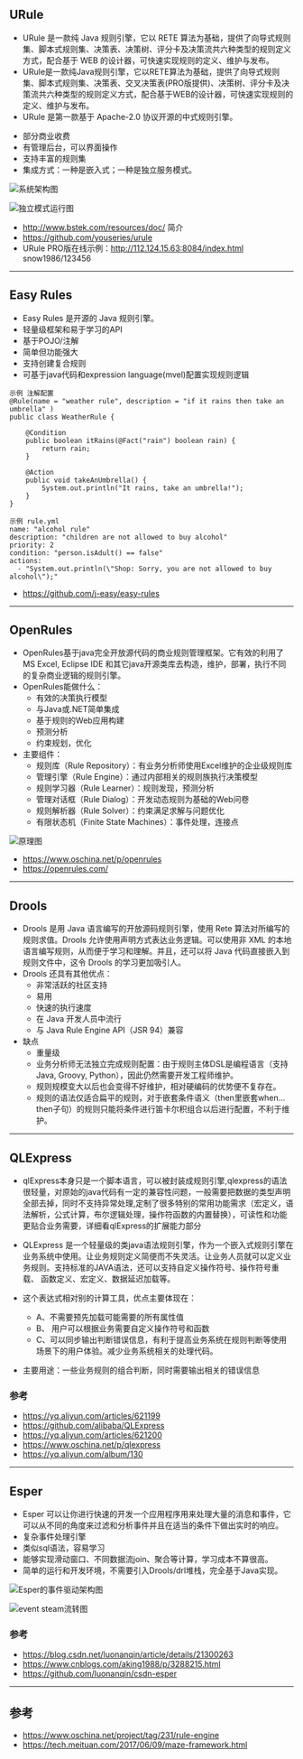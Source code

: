 ﻿## URule
- URule 是一款纯 Java 规则引擎，它以 RETE 算法为基础，提供了向导式规则集、脚本式规则集、决策表、决策树、评分卡及决策流共六种类型的规则定义方式，配合基于 WEB 的设计器，可快速实现规则的定义、维护与发布。
- URule是一款纯Java规则引擎，它以RETE算法为基础，提供了向导式规则集、脚本式规则集、决策表、交叉决策表(PRO版提供)、决策树、评分卡及决策流共六种类型的规则定义方式，配合基于WEB的设计器，可快速实现规则的定义、维护与发布。
- URule 是第一款基于 Apache-2.0 协议开源的中式规则引擎。


+ 部分商业收费
+ 有管理后台，可以界面操作
+ 支持丰富的规则集
+ 集成方式：一种是嵌入式；一种是独立服务模式。

![系统架构图](./img/urule-pro-architecture.png '系统架构图')

![](./img/server-client.png '独立模式运行图')

- http://www.bstek.com/resources/doc/ 简介 
- https://github.com/youseries/urule
- URule PRO版在线示例：http://112.124.15.63:8084/index.html  snow1986/123456

---

## Easy Rules

- Easy Rules 是开源的 Java 规则引擎。
- 轻量级框架和易于学习的API
- 基于POJO/注解
- 简单但功能强大
- 支持创建复合规则
- 可基于java代码和expression language(mvel)配置实现规则逻辑
  
```
示例 注解配置
@Rule(name = "weather rule", description = "if it rains then take an umbrella" )
public class WeatherRule {

    @Condition
    public boolean itRains(@Fact("rain") boolean rain) {
        return rain;
    }
    
    @Action
    public void takeAnUmbrella() {
        System.out.println("It rains, take an umbrella!");
    }
}
```


```
示例 rule.yml
name: "alcohol rule"
description: "children are not allowed to buy alcohol"
priority: 2
condition: "person.isAdult() == false"
actions:
  - "System.out.println(\"Shop: Sorry, you are not allowed to buy alcohol\");"
```

+ https://github.com/j-easy/easy-rules

---


## OpenRules
- OpenRules基于java完全开放源代码的商业规则管理框架。它有效的利用了MS Excel, Eclipse IDE 和其它java开源类库去构造，维护，部署，执行不同的复杂商业逻辑的规则引擎。
- OpenRules能做什么：
   - 有效的决策执行模型
   - 与Java或.NET简单集成
   - 基于规则的Web应用构建
   - 预测分析
   - 约束规划，优化
- 主要组件：
   - 规则库（Rule Repository）：有业务分析师使用Excel维护的企业级规则库
   - 管理引擎（Rule Engine）：通过内部相关的规则族执行决策模型
   - 规则学习器（Rule Learner）：规则发现，预测分析
   - 管理对话框（Rule Dialog）：开发动态规则为基础的Web问卷
   - 规则解析器（Rule Solver）：约束满足求解与问题优化
   - 有限状态机（Finite State Machines）：事件处理，连接点
   
![原理图](img/0_0.png)
   
+ https://www.oschina.net/p/openrules
+ https://openrules.com/

---

## Drools
- Drools 是用 Java 语言编写的开放源码规则引擎，使用 Rete 算法对所编写的规则求值。Drools 允许使用声明方式表达业务逻辑。可以使用非 XML 的本地语言编写规则，从而便于学习和理解。并且，还可以将 Java 代码直接嵌入到规则文件中，这令 Drools 的学习更加吸引人。
- Drools 还具有其他优点：
   - 非常活跃的社区支持
   - 易用
   - 快速的执行速度
   - 在 Java 开发人员中流行
   - 与 Java Rule Engine API（JSR 94）兼容
- 缺点   
   - 重量级
   - 业务分析师无法独立完成规则配置：由于规则主体DSL是编程语言（支持Java, Groovy, Python），因此仍然需要开发工程师维护。
   - 规则规模变大以后也会变得不好维护，相对硬编码的优势便不复存在。
   - 规则的语法仅适合扁平的规则，对于嵌套条件语义（then里嵌套when…then子句）的规则只能将条件进行笛卡尔积组合以后进行配置，不利于维护。
   


---
## QLExpress
- qlExpress本身只是一个脚本语言，可以被封装成规则引擎,qlexpress的语法很轻量，对原始的java代码有一定的兼容性问题，一般需要把数据的类型声明全部去掉，同时不支持异常处理,定制了很多特别的常用功能需求（宏定义，语法解析，公式计算，布尔逻辑处理，操作符函数的内置替换），可读性和功能更贴合业务需要，详细看qlExpress的扩展能力部分
- QLExpress 是一个轻量级的类java语法规则引擎，作为一个嵌入式规则引擎在业务系统中使用。让业务规则定义简便而不失灵活。让业务人员就可以定义业务规则。支持标准的JAVA语法，还可以支持自定义操作符号、操作符号重载、 函数定义、宏定义、数据延迟加载等。 

- 这个表达式相对别的计算工具，优点主要体现在：
   - A、不需要预先加载可能需要的所有属性值
   -  B、 用户可以根据业务需要自定义操作符号和函数 
   - C、可以同步输出判断错误信息，有利于提高业务系统在规则判断等使用场景下的用户体验。减少业务系统相关的处理代码。
     
- 主要用途：一些业务规则的组合判断，同时需要输出相关的错误信息

### 参考
- https://yq.aliyun.com/articles/621199
- https://github.com/alibaba/QLExpress
- https://yq.aliyun.com/articles/621200
- https://www.oschina.net/p/qlexpress
- https://yq.aliyun.com/album/130

---

## Esper
- Esper 可以让你进行快速的开发一个应用程序用来处理大量的消息和事件，它可以从不同的角度来过滤和分析事件并且在适当的条件下做出实时的响应。
- 复杂事件处理引擎
- 类似sql语法，容易学习
- 能够实现滑动窗口、不同数据流join、聚合等计算，学习成本不算很高。
- 简单的运行和开发环境，不需要引入Drools/drl堆栈，完全基于Java实现。

![Esper的事件驱动架构图](./img/esper.jpg 'Esper的事件驱动架构图')

![event steam流转图](./img/esper-event-streaming.jpg 'event steam流转图')

### 参考
- https://blog.csdn.net/luonanqin/article/details/21300263
- https://www.cnblogs.com/aking1988/p/3288215.html
- https://github.com/luonanqin/csdn-esper

---

## 参考
- https://www.oschina.net/project/tag/231/rule-engine
- https://tech.meituan.com/2017/06/09/maze-framework.html
